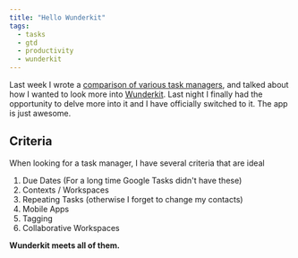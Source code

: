 ```yaml
---
title: "Hello Wunderkit"
tags:
  - tasks
  - gtd
  - productivity
  - wunderkit
---
```


Last week I wrote a [comparison of various task managers](http://pspeter3.github.com/blog/2012/02/01/comparisons-of-task-managers/),
and talked about how I wanted to look more into [Wunderkit](http://www.wunderkit.com/).
Last night I finally had the opportunity to delve more into it and I have officially
switched to it. The app is just awesome.

## Criteria

When looking for a task manager, I have several criteria that are ideal

1.  Due Dates (For a long time Google Tasks didn't have these)
2.  Contexts / Workspaces
3.  Repeating Tasks (otherwise I forget to change my contacts)
4.  Mobile Apps
5.  Tagging
6.  Collaborative Workspaces

**Wunderkit meets all of them.**
